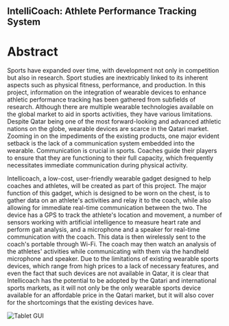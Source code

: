## IntelliCoach: Athlete Performance Tracking System

# Abstract
Sports have expanded over time, with development not only in competition but also in research. Sport studies are inextricably linked to its inherent aspects such as physical fitness, performance, and production. In this project, information on the integration of wearable devices to enhance athletic performance tracking has been gathered from subfields of research. Although there are multiple wearable technologies available on the global market to aid in sports activities, they have various limitations. Despite Qatar being one of the most forward-looking and advanced athletic nations on the globe, wearable devices are scarce in the Qatari market. Zooming in on the impediments of the existing products, one major evident setback is the lack of a communication system embedded into the wearable. Communication is crucial in sports. Coaches guide their players to ensure that they are functioning to their full capacity, which frequently necessitates immediate communication during physical activity.

Intellicoach, a low-cost, user-friendly wearable gadget designed to help coaches and athletes, will be created as part of this project. The major function of this gadget, which is designed to be worn on the chest, is to gather data on an athlete's activities and relay it to the coach, while also allowing for immediate real-time communication between the two. The device has a GPS to track the athlete's location and movement, a number of sensors working with artificial intelligence to measure heart rate and perform gait analysis, and a microphone and a speaker for real-time communication with the coach. This data is then wirelessly sent to the coach's portable through Wi-Fi. The coach may then watch an analysis of the athletes' activities while communicating with them via the handheld microphone and speaker. Due to the limitations of existing wearable sports devices, which range from high prices to a lack of necessary features, and even the fact that such devices are not available in Qatar, it is clear that Intellicoach has the potential to be adopted by the Qatari and international sports markets, as it will not only be the only wearable sports device available for an affordable price in the Qatari market, but it will also cover for the shortcomings that the existing devices have.

![Tablet GUI](URL)

